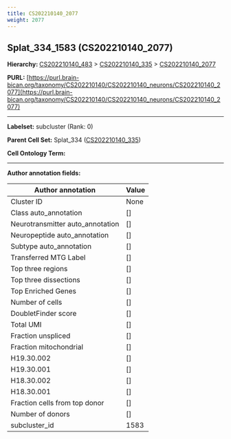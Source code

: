 ```yaml
---
title: CS202210140_2077
weight: 2077
---
```

## Splat_334_1583 (CS202210140_2077)
<b>Hierarchy: </b>
[CS202210140_483](../CS202210140_483) >
[CS202210140_335](../CS202210140_335) >
[CS202210140_2077](../CS202210140_2077)

**PURL:** [https://purl.brain-bican.org/taxonomy/CS202210140/CS202210140_neurons/CS202210140_2077](https://purl.brain-bican.org/taxonomy/CS202210140/CS202210140_neurons/CS202210140_2077)

---


**Labelset:** subcluster (Rank: 0)

**Parent Cell Set:** Splat_334 ([CS202210140_335](../CS202210140_335))



**Cell Ontology Term:** 

[MARKER GENES.]: #


---

[TRANSFERRED ANNOTATIONS.]: #


[AUTHOR ANNOTATION FIELDS.]: #


**Author annotation fields:**

| Author annotation | Value |
|-------------------|-------|
|Cluster ID|None|
|Class auto_annotation|[]|
|Neurotransmitter auto_annotation|[]|
|Neuropeptide auto_annotation|[]|
|Subtype auto_annotation|[]|
|Transferred MTG Label|[]|
|Top three regions|[]|
|Top three dissections|[]|
|Top Enriched Genes|[]|
|Number of cells|[]|
|DoubletFinder score|[]|
|Total UMI|[]|
|Fraction unspliced|[]|
|Fraction mitochondrial|[]|
|H19.30.002|[]|
|H19.30.001|[]|
|H18.30.002|[]|
|H18.30.001|[]|
|Fraction cells from top donor|[]|
|Number of donors|[]|
|subcluster_id|1583|
